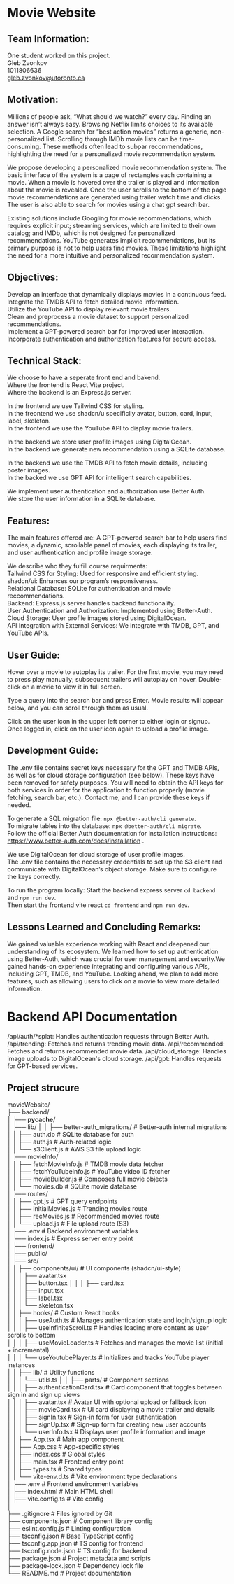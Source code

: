 # Movie Website

## Team Information: 
One student worked on this project.                                   
Gleb Zvonkov                                   
1011806636                                  
gleb.zvonkov@utoronto.ca                                  

## Motivation: 
Millions of people ask, “What should we watch?” every day. Finding an answer isn’t always easy. Browsing Netflix limits choices to its available selection. A Google search for “best action movies” returns a generic, non-personalized list. Scrolling through IMDb movie lists can be time-consuming. These methods often lead to subpar recommendations, highlighting the need for a personalized movie recommendation system.   

We propose developing a personalized movie recommendation system. The basic interface of the system is a page of rectangles each containing a movie. When a movie is hovered over the trailer is played and information about tha movie is revealed. Once the user scrolls to the bottom of the page movie recommendations are generated using trailer watch time and clicks. The user is also able to search for movies using a chat gpt search bar.                        

Existing solutions include Googling for movie recommendations, which requires explicit input; streaming services, which are limited to their own catalog; and IMDb, which is not designed for personalized recommendations. YouTube generates implicit recommendations, but its primary purpose is not to help users find movies. These limitations highlight the need for a more intuitive and personalized recommendation system.                                  

## Objectives: 
Develop an interface that dynamically displays movies in a continuous feed.                                  
Integrate the TMDB API to fetch detailed movie information.                                   
Utilize the YouTube API to display relevant movie trailers.                                  
Clean and preprocess a movie dataset to support personalized recommendations.                                  
Implement a GPT-powered search bar for improved user interaction.                                   
Incorporate authentication and authorization features for secure access.                                  

## Technical Stack: 
We choose to have a seperate front end and bakend.                                  
Where the frontend is React Vite project.                                    
Where the backend is an Express.js server.                                  

In the frontend we use Tailwind CSS for styling.                                   
In the freontend we use shadcn/u specificlly avatar, button, card, input, label, skeleton.                                   
In the frontend we use the YouTube API to display movie trailers.                                   

In the backend we store user profile images using DigitalOcean.                                  
In the backend we generate new recommendation using a SQLite database.                                   

In the backend we use the TMDB API to fetch movie details, including poster images.                                  
In the backed we use GPT API for intelligent search capabilities.                                  

We implement user authentication and authorization use Better Auth.                                   
We store the user information in a SQLite database.                                   


## Features: 
The main features offered are: A GPT-powered search bar to help users find movies, a dynamic, scrollable panel of movies, each displaying its trailer, and user authentication and profile image storage.                                  

We describe who they fulfill course requirments:                                   
Tailwind CSS for Styling: Used for responsive and efficient styling.                                  
shadcn/ui: Enhances our program’s responsiveness.                                  
Relational Database: SQLite for authentication and movie reccommendations.                                
Backend: Express.js server handles backend functionality.                                  
User Authentication and Authorization: Implemented using Better-Auth.                                  
Cloud Storage: User profile images stored using DigitalOcean.                                  
API Integration with External Services: We integrate with TMDB, GPT, and YouTube APIs. 


## User Guide: 
Hover over a movie to autoplay its trailer. For the first movie, you may need to press play manually; subsequent trailers will autoplay on hover. Double-click on a movie to view it in full screen.                                  

Type a query into the search bar and press Enter. Movie results will appear below, and you can scroll through them as usual.                                   

Click on the user icon in the upper left corner to either login or signup.                                  
Once logged in, click on the user icon again to upload a profile image.                                  
 

## Development Guide: 
The .env file contains secret keys necessary for the GPT and TMDB APIs, as well as for cloud storage configuration (see below). These keys have been removed for safety purposes. You will need to obtain the API keys for both services in order for the application to function properly (movie fetching, search bar, etc.). Contact me, and I can provide these keys if needed.                                   

To generate a SQL migration file: `npx @better-auth/cli generate`.                                  
To migrate tables into the database: `npx @better-auth/cli migrate`.                                  
Follow the official Better Auth documentation for installation instructions: https://www.better-auth.com/docs/installation .                                  

We use DigitalOcean for cloud storage of user profile images.                                  
The .env file contains the necessary credentials to set up the S3 client and communicate with DigitalOcean’s object storage. Make sure to configure the keys correctly.                                  

To run the program locally: 
Start the backend express server `cd backend` and `npm run dev`.                              
Then start the frontend vite react `cd frontend` and `npm run dev`.                                   


## Lessons Learned and Concluding Remarks: 
We gained valuable experience working with React and deepened our understanding of its ecosystem. We learned how to set up authentication using Better-Auth, which was crucial for user management and security.We gained hands-on experience integrating and configuring various APIs, including GPT, TMDB, and YouTube. Looking ahead, we plan to add more features, such as allowing users to click on a movie to view more detailed information. 

# Backend API Documentation 
/api/auth/*splat: Handles authentication requests through Better Auth.
/api/trending: Fetches and returns trending movie data.
/api/recommended: Fetches and returns recommended movie data.
/api/cloud_storage: Handles image uploads to DigitalOcean's cloud storage.
/api/gpt: Handles requests for GPT-based services.



## Project strucure 
movieWebsite/                           
├── backend/                          
│   ├── __pycache__/                                               
│   ├── lib/
│   │   ├── better-auth_migrations/     # Better-auth internal migrations                          
│   │   ├── auth.db                     # SQLite database for auth                          
│   │   ├── auth.js                     # Auth-related logic                          
│   │   └── s3Client.js                 # AWS S3 file upload logic                          
│   ├── movieInfo/                          
│   │   ├── fetchMovieInfo.js           # TMDB movie data fetcher                          
│   │   ├── fetchYouTubeInfo.js         # YouTube video ID fetcher                          
│   │   ├── movieBuilder.js             # Composes full movie objects                          
│   │   └── movies.db                   # SQLite movie database                          
│   ├── routes/                          
│   │   ├── gpt.js                      # GPT query endpoints                          
│   │   ├── initialMovies.js            # Trending movies route                          
│   │   ├── recMovies.js                # Recommended movies route                          
│   │   └── upload.js                   # File upload route (S3)                          
│   ├── .env                            # Backend environment variables                          
│   └── index.js                        # Express server entry point                          
│
├── frontend/                          
│   ├── public/                                                   
│   ├── src/                          
│   │   ├── components/ui/              # UI components (shadcn/ui-style)                          
│   │   │   ├── avatar.tsx                          
│   │   │   ├── button.tsx
│   │   │   ├── card.tsx                          
│   │   │   ├── input.tsx                          
│   │   │   ├── label.tsx                          
│   │   │   └── skeleton.tsx                          
│   │   ├── hooks/                      # Custom React hooks                          
│   │   │   ├── useAuth.ts              # Manages authentication state and login/signup logic             
│   │   │   ├── useInfiniteScroll.ts    # Handles loading more content as user scrolls to bottom                              
│   │   │   ├── useMovieLoader.ts       # Fetches and manages the movie list (initial + incremental)                           
│   │   │   └── useYoutubePlayer.ts     # Initializes and tracks YouTube player instances                   
│   │   ├── lib/                        # Utility functions                          
│   │   │   └── utils.ts
│   │   ├── parts/                      # Component sections                          
│   │   │   ├── authenticationCard.tsx  # Card component that toggles between sign in and sign up views    
│   │   │   ├── avatar.tsx              # Avatar UI with optional upload or fallback icon       
│   │   │   ├── movieCard.tsx           # UI card displaying a movie trailer and details    
│   │   │   ├── signIn.tsx              # Sign-in form for user authentication                          
│   │   │   ├── signUp.tsx              # Sign-up form for creating new user accounts         
│   │   │   └── userInfo.tsx            # Displays user profile information and image      
│   │   ├── App.tsx                     # Main app component                           
│   │   ├── App.css                     # App-specific styles                          
│   │   ├── index.css                   # Global styles                          
│   │   ├── main.tsx                    # Frontend entry point                          
│   │   ├── types.ts                    # Shared types                          
│   │   └── vite-env.d.ts               # Vite environment type declarations                          
│   ├── .env                            # Frontend environment variables                          
│   ├── index.html                      # Main HTML shell                          
│   ├── vite.config.ts                  # Vite config                          
│                          
├── .gitignore                          # Files ignored by Git                          
├── components.json                     # Component library config                          
├── eslint.config.js                    # Linting configuration                          
├── tsconfig.json                       # Base TypeScript config                          
├── tsconfig.app.json                   # TS config for frontend                          
├── tsconfig.node.json                  # TS config for backend                          
├── package.json                        # Project metadata and scripts                          
├── package-lock.json                   # Dependency lock file                          
└── README.md                           # Project documentation                          
